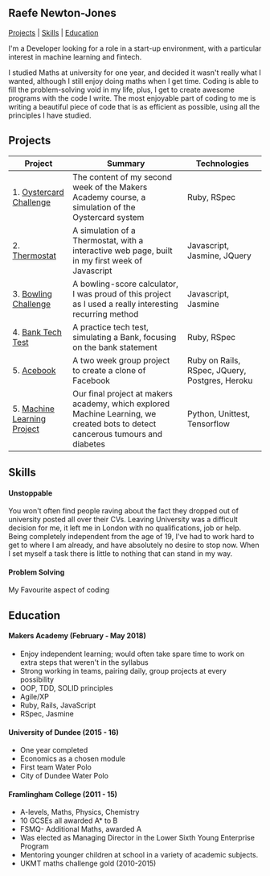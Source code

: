 ## Raefe Newton-Jones
[Projects](#projects) | [Skills](#skills) | [Education](#education)

I'm a Developer looking for a role in a start-up environment, with a particular interest in machine learning and fintech.

 I studied Maths at university for one year, and decided it wasn't really what I wanted, although I still enjoy doing maths when I get time. Coding is able to fill the problem-solving void in my life, plus, I get to create awesome programs with the code I write. The most enjoyable part of coding to me is writing a beautiful piece of code that is as efficient as possible, using all the principles I have studied.

## Projects
| Project  | Summary | Technologies |
| ------------- | ------------- | ------------- |
|1. [Oystercard Challenge](https://github.com/Raefey/oystercard)  | The content of my second week of the Makers Academy course, a simulation of the Oystercard system  | Ruby, RSpec  |
|2. [Thermostat](https://github.com/Raefey/thermostat-challenge)  | A simulation of a Thermostat, with a interactive web page, built in my first week of Javascript  | Javascript, Jasmine, JQuery  |
|3. [Bowling Challenge](https://github.com/Raefey/bowling-challenge)  | A bowling-score calculator, I was proud of this project as I used a really interesting recurring method  | Javascript, Jasmine |
|4. [Bank Tech Test](https://github.com/Raefey/bank-tech-test)  | A practice tech test, simulating a Bank, focusing on the bank statement  | Ruby, RSpec |
|5. [Acebook](https://github.com/Raefey/acebook-dart)  | A two week group project to create a clone of Facebook  | Ruby on Rails, RSpec, JQuery, Postgres, Heroku  |
|5. [Machine Learning Project](https://github.com/Raefey/FinalProjectML)  | Our final project at makers academy, which explored Machine Learning, we created bots to detect cancerous tumours and diabetes  | Python, Unittest, Tensorflow |

## Skills

#### Unstoppable

You won't often find people raving about the fact they dropped out of university posted all over their CVs. Leaving University was a difficult decision for me, it left me in London with no qualifications, job or help. Being completely independent from the age of 19, I've had to work hard to get to where I am already, and have absolutely no desire to stop now. When I set myself a task there is little to nothing that can stand in my way.

#### Problem Solving

My Favourite aspect of coding



## Education

#### Makers Academy (February - May 2018)

- Enjoy independent learning; would often take spare time to work on extra steps that weren't in the syllabus
- Strong working in teams, pairing daily, group projects at every possibility
- OOP, TDD, SOLID principles
- Agile/XP
- Ruby, Rails, JavaScript
- RSpec, Jasmine

#### University of Dundee (2015 - 16)

- One year completed
- Economics as a chosen module
- First team Water Polo
- City of Dundee Water Polo

#### Framlingham College (2011 - 15)

- A-levels, Maths, Physics, Chemistry
- 10 GCSEs all awarded A* to B
-	FSMQ- Additional Maths, awarded A
- Was elected as Managing Director in the Lower Sixth Young Enterprise 	Program
- Mentoring younger children at school in a variety of academic subjects.
- UKMT maths challenge gold (2010-2015)
